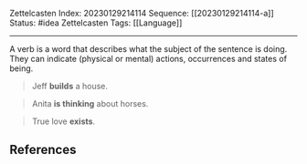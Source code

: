 Zettelcasten Index: 20230129214114
Sequence: [[20230129214114-a]]
Status: #idea
Zettelcasten Tags: [[Language]]

---

A verb is a word that describes what the subject of the sentence is doing. They can indicate (physical or mental) actions, occurrences and states of being.

> Jeff **builds** a house.

> Anita **is thinking** about horses.

> True love **exists**.

## References